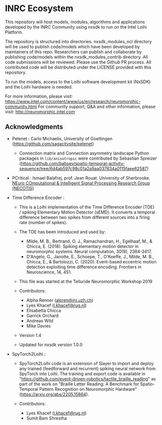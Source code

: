 INRC Ecosystem
==============

This repository will host models, modules, algorithms and applications developed by the INRC Community using nxsdk to run on the Intel Loihi Platform.

The repository is structured into directories. nxsdk_modules_ncl directory will be used to publish code/models which have been developed by maintainers of this repo. Researchers can publish and collaborate by publishing code/models within the nxsdk_modules_contrib directory. All code submissions will be reviewed. Please use the Github PR process. All contributed code will be distributed under the LICENSE provided with this repository.

To run the models, access to the Loihi software development kit (NxSDK) and the Loihi hardware is needed. 

For more information, please visit: https://www.intel.com/content/www/us/en/research/neuromorphic-community.html
For community support, Q&A and other information, please visit: http://neuromorphic.intel.com 

## Acknowledgments

* Pelenet : Carlo Michaelis, University of Goettingen (https://github.com/sagacitysite/pelenet)
  * Connection matrix and Connection asymmetry landscape Python packages in ``lib/anisotropic`` were contributed by Sebastian Spreizer (https://github.com/babsey/spatio-temporal-activity-sequence/tree/6d4ab597c98c01a2a9aa037834a0115faee62587)

* PCritical : Ismael Balafrej, prof. Jean Rouat. University of Sherbrooke. [NEuro COmputational & Intelligent Signal Processing Research Group (NECOTIS)](http://www.gel.usherbrooke.ca/necotis/)

* Time Difference Encoder : 
  * This is a Loihi implementation of the Time Difference Encoder (TDE) / spiking Elementary Motion Detector (sEMD). It converts a temporal difference between two spikes from different sources into a firing rate (number of spikes).

  * The TDE has been introduced and used by:
    - Milde, M. B., Bertrand, O. J., Ramachandran, H., Egelhaaf, M., & Chicca, E. (2018). Spiking elementary motion detector in neuromorphic systems. Neural computation, 30(9), 2384-2417.
    - D'Angelo, G., Janotte, E., Schoepe, T., O'Keeffe, J., Milde, M. B., Chicca, E., & Bartolozzi, C. (2020). Event-based eccentric motion detection exploiting time difference encoding. Frontiers in Neuroscience, 14, 451.

  * This file was started at the Telluride Neuromorphic Workshop 2019
  * Contributors:
    - Alpha Renner (alpren@ini.uzh.ch)
    - Lyes Khacef (l.khacef@rug.nl)
    - Elisabetta Chicca
    - Garrick Orchard
    - Andreas Wild
    - Mike Davies

  * Version 1.4
  * Updated for nxsdk version 1.0.0

* SpyTorch2Loihi :
  * SpyTorch2Loihi code is an extension of Slayer to import and deploy any trained (feedforward and recurrent) spiking neural network from SpyTorch into Loihi. The training and export code is available in "https://github.com/event-driven-robotics/tactile_braille_reading" as part of the work on "Braille Letter Reading: A Benchmark for Spatio-Temporal Pattern Recognition on Neuromorphic Hardware" (https://arxiv.org/abs/2205.15864).
  
  * Contributors:
    - Lyes Khacef (l.khacef@rug.nl)
    - Sumit Bam Shrestha